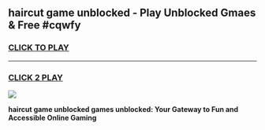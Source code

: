 
## haircut game unblocked - Play Unblocked Gmaes & Free #cqwfy
<h3>
<a href="https://news.freeplayer.one?title=haircut_game_unblocked&ref=24F">CLICK TO PLAY</a></h3>
<hr>

<h3>
<a href="https://news.freeplayer.one?title=haircut_game_unblocked&ref=24F">CLICK 2 PLAY</a>
  
</h3>

<a href="https://news.freeplayer.one?title=haircut_game_unblocked&ref=24F/"><img src="https://clearcache.store/games.png"></a>


**haircut game unblocked games unblocked: Your Gateway to Fun and Accessible Online Gaming**
